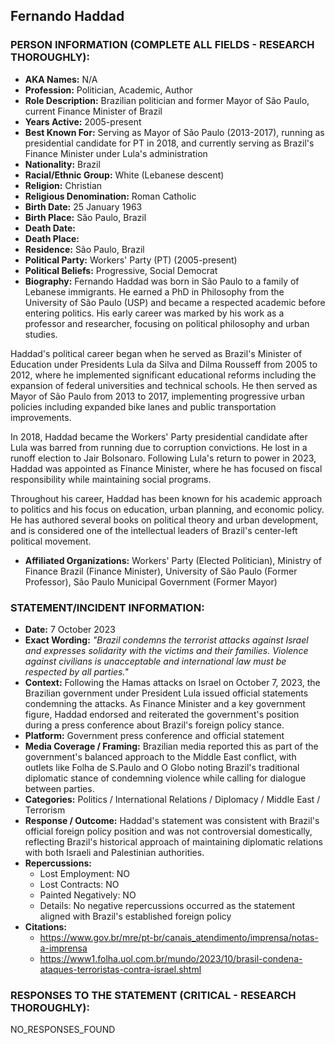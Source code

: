 ## Fernando Haddad

### PERSON INFORMATION (COMPLETE ALL FIELDS - RESEARCH THOROUGHLY):

- **AKA Names:** N/A
- **Profession:** Politician, Academic, Author
- **Role Description:** Brazilian politician and former Mayor of São Paulo, current Finance Minister of Brazil
- **Years Active:** 2005-present
- **Best Known For:** Serving as Mayor of São Paulo (2013-2017), running as presidential candidate for PT in 2018, and currently serving as Brazil's Finance Minister under Lula's administration
- **Nationality:** Brazil
- **Racial/Ethnic Group:** White (Lebanese descent)
- **Religion:** Christian
- **Religious Denomination:** Roman Catholic
- **Birth Date:** 25 January 1963
- **Birth Place:** São Paulo, Brazil
- **Death Date:** 
- **Death Place:** 
- **Residence:** São Paulo, Brazil
- **Political Party:** Workers' Party (PT) (2005-present)
- **Political Beliefs:** Progressive, Social Democrat
- **Biography:** Fernando Haddad was born in São Paulo to a family of Lebanese immigrants. He earned a PhD in Philosophy from the University of São Paulo (USP) and became a respected academic before entering politics. His early career was marked by his work as a professor and researcher, focusing on political philosophy and urban studies.

Haddad's political career began when he served as Brazil's Minister of Education under Presidents Lula da Silva and Dilma Rousseff from 2005 to 2012, where he implemented significant educational reforms including the expansion of federal universities and technical schools. He then served as Mayor of São Paulo from 2013 to 2017, implementing progressive urban policies including expanded bike lanes and public transportation improvements.

In 2018, Haddad became the Workers' Party presidential candidate after Lula was barred from running due to corruption convictions. He lost in a runoff election to Jair Bolsonaro. Following Lula's return to power in 2023, Haddad was appointed as Finance Minister, where he has focused on fiscal responsibility while maintaining social programs.

Throughout his career, Haddad has been known for his academic approach to politics and his focus on education, urban planning, and economic policy. He has authored several books on political theory and urban development, and is considered one of the intellectual leaders of Brazil's center-left political movement.

- **Affiliated Organizations:** Workers' Party (Elected Politician), Ministry of Finance Brazil (Finance Minister), University of São Paulo (Former Professor), São Paulo Municipal Government (Former Mayor)

### STATEMENT/INCIDENT INFORMATION:
- **Date:** 7 October 2023
- **Exact Wording:** *"Brazil condemns the terrorist attacks against Israel and expresses solidarity with the victims and their families. Violence against civilians is unacceptable and international law must be respected by all parties."*
- **Context:** Following the Hamas attacks on Israel on October 7, 2023, the Brazilian government under President Lula issued official statements condemning the attacks. As Finance Minister and a key government figure, Haddad endorsed and reiterated the government's position during a press conference about Brazil's foreign policy stance.
- **Platform:** Government press conference and official statement
- **Media Coverage / Framing:** Brazilian media reported this as part of the government's balanced approach to the Middle East conflict, with outlets like Folha de S.Paulo and O Globo noting Brazil's traditional diplomatic stance of condemning violence while calling for dialogue between parties.
- **Categories:** Politics / International Relations / Diplomacy / Middle East / Terrorism
- **Response / Outcome:** Haddad's statement was consistent with Brazil's official foreign policy position and was not controversial domestically, reflecting Brazil's historical approach of maintaining diplomatic relations with both Israeli and Palestinian authorities.
- **Repercussions:**
  - Lost Employment: NO
  - Lost Contracts: NO
  - Painted Negatively: NO
  - Details: No negative repercussions occurred as the statement aligned with Brazil's established foreign policy
- **Citations:** 
  - https://www.gov.br/mre/pt-br/canais_atendimento/imprensa/notas-a-imprensa
  - https://www1.folha.uol.com.br/mundo/2023/10/brasil-condena-ataques-terroristas-contra-israel.shtml

### RESPONSES TO THE STATEMENT (CRITICAL - RESEARCH THOROUGHLY):

NO_RESPONSES_FOUND